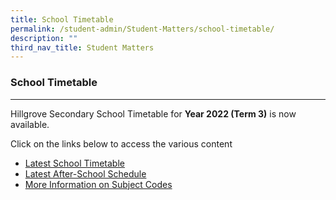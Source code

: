 ```yaml
---
title: School Timetable
permalink: /student-admin/Student-Matters/school-timetable/
description: ""
third_nav_title: Student Matters
---
```

### **School Timetable**
------------------------------------------------------------------------

Hillgrove Secondary School Timetable for **Year 2022 (Term 3)** is now available.

Click on the links below to access the various content

* [Latest School Timetable](https://drive.google.com/file/d/1exHNkuxG_1T1HHWSXiJZBJStV8VWM-EL/view)
* [Latest After-School Schedule](https://drive.google.com/drive/folders/1nkt_6uZ1Mjhl71jgBGaR0BF0AsBjvL8v)
* [More Information on Subject Codes](https://drive.google.com/file/d/1guO53WHWT6cUWSP_bo4KuELxXKBg8MQJ/view)